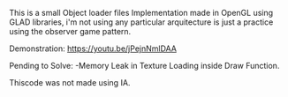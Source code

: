 This is a small Object loader files Implementation made in OpenGL using GLAD libraries, i'm not using any particular arquitecture is just a practice using the observer game pattern.

Demonstration: https://youtu.be/jPejnNmlDAA

Pending to Solve:
-Memory Leak in Texture Loading inside Draw Function.

Thiscode was not made using IA.
